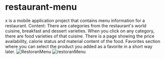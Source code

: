 # restaurant-menu
x is a mobile application project that contains menu information for a restaurant.
Content: There are categories from the restaurant's world cuisine, breakfast and dessert varieties. When you click on any category, there are food varieties of that cuisine.
There is a page showing the price availability, calorie status and material content of the food.
Favorites section where you can select the product you added as a favorite in a short way later.
![RestoranMenu](https://github.com/SemihParlak/restaurant-menu/assets/124163896/3a616391-ca2e-4725-ae84-69f5435215ae)
![restoranMenu](https://github.com/SemihParlak/restaurant-menu/assets/124163896/cf523608-6626-4fb7-8e91-99ec9cfb4577)
